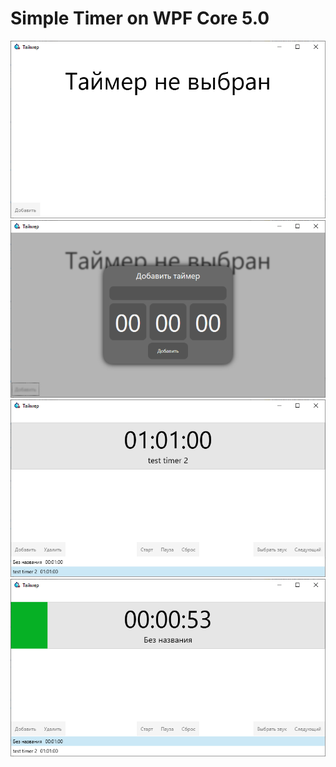 # Simple Timer on WPF Core 5.0
![](/Images/Screenshot%202021-11-28%20193615.png)
![](/Images/Screenshot%202021-11-28%20193632.png)
![](/Images/Screenshot%202021-11-28%20193657.png)
![](/Images/Screenshot%202021-11-28%20193719.png)
